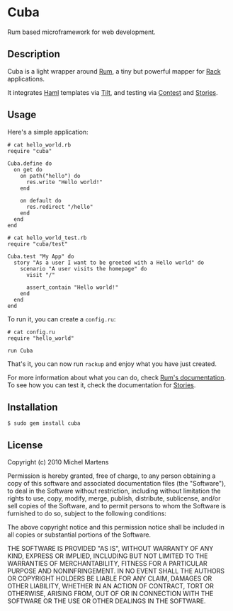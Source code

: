 Cuba
====

Rum based microframework for web development.

Description
-----------

Cuba is a light wrapper around [Rum](http://github.com/chneukirchen/rum), a tiny but powerful mapper for [Rack](http://github.com/chneukirchen/rack) applications.

It integrates [Haml](http://haml-lang.com/) templates via [Tilt](http://github.com/rtomayko/tilt), and testing via [Contest](http://github.com/citrusbyte/contest) and [Stories](http://github.com/citrusbyte/stories).

Usage
-----

Here's a simple application:

    # cat hello_world.rb
    require "cuba"

    Cuba.define do
      on get do
        on path("hello") do
          res.write "Hello world!"
        end

        on default do
          res.redirect "/hello"
        end
      end
    end

    # cat hello_world_test.rb
    require "cuba/test"

    Cuba.test "My App" do
      story "As a user I want to be greeted with a Hello world" do
        scenario "A user visits the homepage" do
          visit "/"

          assert_contain "Hello world!"
        end
      end
    end

To run it, you can create a `config.ru`:

    # cat config.ru
    require "hello_world"

    run Cuba

That's it, you can now run `rackup` and enjoy what you have just created.

For more information about what you can do, check [Rum's documentation](http://github.com/chneukirchen/rum). To see how you can test it, check the documentation for [Stories](http://github.com/citrusbyte/stories).

Installation
------------

    $ sudo gem install cuba

License
-------

Copyright (c) 2010 Michel Martens

Permission is hereby granted, free of charge, to any person
obtaining a copy of this software and associated documentation
files (the "Software"), to deal in the Software without
restriction, including without limitation the rights to use,
copy, modify, merge, publish, distribute, sublicense, and/or sell
copies of the Software, and to permit persons to whom the
Software is furnished to do so, subject to the following
conditions:

The above copyright notice and this permission notice shall be
included in all copies or substantial portions of the Software.

THE SOFTWARE IS PROVIDED "AS IS", WITHOUT WARRANTY OF ANY KIND,
EXPRESS OR IMPLIED, INCLUDING BUT NOT LIMITED TO THE WARRANTIES
OF MERCHANTABILITY, FITNESS FOR A PARTICULAR PURPOSE AND
NONINFRINGEMENT. IN NO EVENT SHALL THE AUTHORS OR COPYRIGHT
HOLDERS BE LIABLE FOR ANY CLAIM, DAMAGES OR OTHER LIABILITY,
WHETHER IN AN ACTION OF CONTRACT, TORT OR OTHERWISE, ARISING
FROM, OUT OF OR IN CONNECTION WITH THE SOFTWARE OR THE USE OR
OTHER DEALINGS IN THE SOFTWARE.
